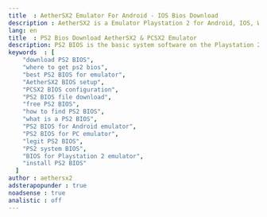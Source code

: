 ```yaml
---
title  : AetherSX2 Emulator For Android - IOS Bios Download
description : AetherSX2 is a Emulator Playstation 2 for Android, IOS, Windows, MAC and Linux.
lang: en
title  : PS2 Bios Download AetherSX2 & PCSX2 Emulator
description: PS2 BIOS is the basic system software on the Playstation 2 (PS2), Bios itself is an abbreviation of (Basic Input/Output System) which functions to bridge between the hardware and software on the PS2 which allows running Playstation 2 Games.
keywords  : [
    "download PS2 BIOS",
    "where to get ps2 bios",
    "best PS2 BIOS for emulator",
    "AetherSX2 BIOS setup",
    "PCSX2 BIOS configuration",
    "PS2 BIOS file download",
    "free PS2 BIOS",
    "how to find PS2 BIOS",
    "what is a PS2 BIOS",
    "PS2 BIOS for Android emulator",
    "PS2 BIOS for PC emulator",
    "legit PS2 BIOS",
    "PS2 system BIOS",
    "BIOS for Playstation 2 emulator",
    "install PS2 BIOS"
  ]
author : aethersx2
adsterapopunder : true
noadsense : true
analistic : off
---
```



